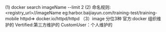 (1) docker search imageName --limit 2
(2) 命名规则:
    <registry_url>/<user account>/imageName
    eg:harbor.baijiayun.com/training-test/training-mobile
    httpd=> docker.io/httpd/httpd
（3）image 分位3种
    官方:docker 组织维护的
    Vertified:第三方维护的
    CustomUser：个人维护的